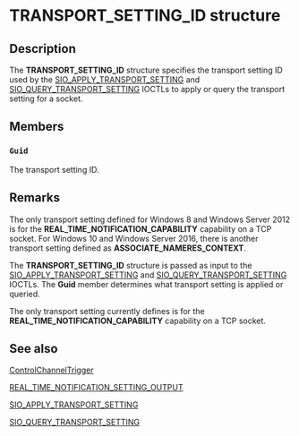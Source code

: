 # TRANSPORT_SETTING_ID structure

## Description

The **TRANSPORT_SETTING_ID** structure specifies the transport setting ID used by the [SIO_APPLY_TRANSPORT_SETTING](https://learn.microsoft.com/windows/win32/winsock/sio-apply-transport-setting) and [SIO_QUERY_TRANSPORT_SETTING](https://learn.microsoft.com/windows/win32/winsock/sio-query-transport-setting) IOCTLs to apply or query the transport setting for a socket.

## Members

### `Guid`

The transport setting ID.

## Remarks

The only transport setting defined for Windows 8 and Windows Server 2012 is for the **REAL_TIME_NOTIFICATION_CAPABILITY** capability on a TCP socket. For Windows 10 and Windows Server 2016, there is another transport setting defined as **ASSOCIATE_NAMERES_CONTEXT**.

The **TRANSPORT_SETTING_ID** structure is passed as input to the [SIO_APPLY_TRANSPORT_SETTING](https://learn.microsoft.com/windows/win32/winsock/sio-apply-transport-setting) and [SIO_QUERY_TRANSPORT_SETTING](https://learn.microsoft.com/windows/win32/winsock/sio-query-transport-setting)
IOCTLs. The **Guid** member determines what transport setting is applied or queried.

The only transport setting currently defines is for the **REAL_TIME_NOTIFICATION_CAPABILITY** capability on a TCP socket.

## See also

[ControlChannelTrigger](https://learn.microsoft.com/uwp/api/windows.networking.sockets.controlchanneltrigger)

[REAL_TIME_NOTIFICATION_SETTING_OUTPUT](https://learn.microsoft.com/windows/win32/api/mstcpip/ns-mstcpip-real_time_notification_setting_output)

[SIO_APPLY_TRANSPORT_SETTING](https://learn.microsoft.com/windows/win32/winsock/sio-apply-transport-setting)

[SIO_QUERY_TRANSPORT_SETTING](https://learn.microsoft.com/windows/win32/winsock/sio-query-transport-setting)